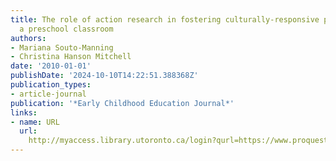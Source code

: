 ```yaml
---
title: The role of action research in fostering culturally-responsive practices in
  a preschool classroom
authors:
- Mariana Souto-Manning
- Christina Hanson Mitchell
date: '2010-01-01'
publishDate: '2024-10-10T14:22:51.388368Z'
publication_types:
- article-journal
publication: '*Early Childhood Education Journal*'
links:
- name: URL
  url: 
    http://myaccess.library.utoronto.ca/login?qurl=https://www.proquest.com/docview/622026246?accountid=14771&bdid=38384&_bd=eaVZpVxokjp1QqU4N8RWNfcZOEg%3D
---
```

